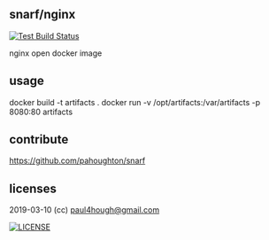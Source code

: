 ## snarf/nginx

[![Test Build Status](https://travis-ci.org/pahoughton/snarf.png)](https://travis-ci.org/pahoughton/snarf)

nginx open docker image

## usage

docker build -t artifacts .
docker run -v /opt/artifacts:/var/artifacts -p 8080:80 artifacts

## contribute

https://github.com/pahoughton/snarf

## licenses

2019-03-10 (cc) <paul4hough@gmail.com>

[![LICENSE](http://i.creativecommons.org/l/by/4.0/80x15.png)](http://creativecommons.org/licenses/by/4.0/)
